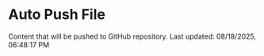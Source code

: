 # Auto Push File

Content that will be pushed to GitHub repository.
Last updated: 08/18/2025, 06:48:17 PM